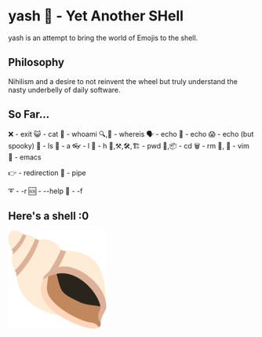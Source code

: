 # yash 🐚 - Yet Another SHell

yash is an attempt to bring the world of Emojis to the shell.


## Philosophy

Nihilism and a desire to not reinvent the wheel but truly understand the nasty underbelly of daily software.

## So Far...

❌ - exit
😺 - cat
🤔 - whoami
🔍,🔎 - whereis
🗣️ - echo
🤬 - echo
😱 - echo (but spooky)
👀 - ls
  🔬 - a
  👓 - l
  👶 - h
🔨,⚒️,🛠️,🏗️ - pwd
🏃,📦 - cd
🗑️ - rm
📔, 📓 - vim
🤢 - emacs

👉 - redirection
🪈 - pipe

➰ - -r
🆘 - --help
💪 - -f


## Here's a shell :0

<img src="shell.png" width="200" height="200">
